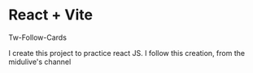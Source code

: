 # React + Vite
Tw-Follow-Cards

I create this project to practice react JS. I follow this creation, from the midulive's channel
